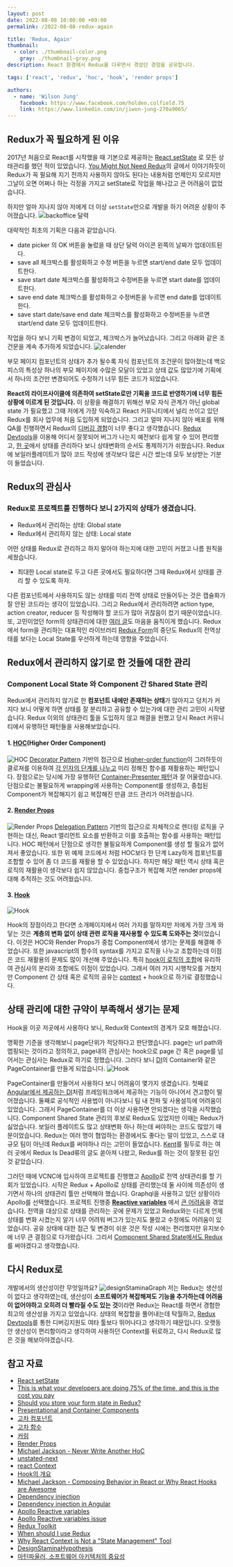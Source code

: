 ```yaml
---
layout: post
date: 2022-08-08 10:00:00 +09:00
permalink: /2022-08-08-redux-again

title: 'Redux, Again'
thumbnail:
  - color: ./thumbnail-color.png
    gray: ./thumbnail-gray.png
description: React 환경에서 Redux를 다루면서 겪었던 경험을 공유합니다.

tags: ['react', 'redux', 'hoc', 'hook', 'render props']

authors:
  - name: 'Wilson Jung'
    facebook: https://www.facebook.com/holden.colfield.75
    link: https://www.linkedin.com/in/jiwon-jung-270a9065/
---
```


## Redux가 꼭 필요하게 된 이유

2017년 처음으로 React를 시작했을 때 기본으로 제공하는 [React.setState](https://ko.reactjs.org/docs/faq-state.html#what-does-setstate-do) 로 모든 상태관리를 했던 적이 있었습니다. [You Might Not Need Redux](https://medium.com/@dan_abramov/you-might-not-need-redux-be46360cf367)의 글에서 이야기하듯이 Redux가 꼭 필요해 지기 전까지 사용하지 않아도 된다는 내용처럼 언제인지 모르지만 그날이 오면 어쩌나 하는 걱정을 가지고 setState로 작업을 해나갔고 큰 어려움이 없었습니다.

하지만 얼마 지나지 않아 저에게 더 이상 `setState`만으로 개발을 하기 어려운 상황이 주어졌습니다.
![backoffice 달력](./calendar.png)

대략적인 최초의 기획은 다음과 같았습니다.

- date picker 의 OK 버튼을 눌렀을 때 상단 달력 아이콘 왼쪽의 날짜가 업데이트된다.
- save all 체크박스를 활성화하고 수정 버튼을 누르면 start/end date 모두 업데이트한다.
- save start date 체크박스를 활성화하고 수정버튼을 누르면 start date를 업데이트한다.
- save end date 체크박스를 활성화하고 수정버튼을 누르면 end date를 업데이트 한다.
- save start date/save end date 체크박스를 활성화하고 수정버튼을 누르면 start/end date 모두 업데이트한다.

작업을 하다 보니 기획 변경이 되었고, 체크박스가 늘어났습니다. 그리고 아래와 같은 조건문을 계속 추가하게 되었습니다.
![calender](./code1.png)

부모 페이지 컴포넌트의 상태가 추가 될수록 자식 컴포넌트의 조건문이 많아졌는데 백오피스의 특성상 하나의 부모 페이지에 수많은 모달이 있었고 상태 값도 많았기에 기획에서 하나의 조건만 변경되어도 수정하기 너무 힘든 코드가 되었습니다.

**React의 라이프사이클에 의존하여 setState로만 기획을 코드로 반영하기에 너무 힘든 상황에 이르게 된 것입니다.** 이 상황을 해결하기 위해선 부모 자식 관계가 아닌 global state 가 필요했고 그때 저에게 가장 익숙하고 React 커뮤니티에서 널리 쓰이고 있던 Redux를 회사 업무에 처음 도입하게 되었습니다. 그리고 얼마 지나지 않아 배포를 위해 QA를 진행하면서 Redux의 [디버깅 경험](https://coralogix.com/blog/this-is-what-your-developers-are-doing-75-of-the-time-and-this-is-the-cost-you-pay/)이 너무 좋다고 생각했습니다. [Redux Devtools](https://chrome.google.com/webstore/detail/redux-devtools/lmhkpmbekcpmknklioeibfkpmmfibljd?hl=ko)을 이용해 어디서 잘못되어 버그가 나는지 예전보다 쉽게 알 수 있어 편리했고, [한 곳](https://redux.js.org/understanding/thinking-in-redux/three-principles#single-source-of-truth)에서 상태를 관리하다 보니 상태변화의 순서도 통제하기가 쉬웠습니다. Redux에 보일러플레이트가 많아 코드 작성에 생각보다 많은 시간 썼는데 모두 보상받는 기분이 들었습니다.

## Redux의 관심사

### Redux로 프로젝트를 진행하다 보니 2가지의 상태가 생겼습니다.

- Redux에서 관리하는 상태: Global state
- Redux에서 관리하지 않는 상태: Local state

어떤 상태를 Redux로 관리하고 하지 말아야 하는지에 대한 고민이 커졌고 나름 원칙을 세웠습니다.

- 최대한 Local state로 두고 다른 곳에서도 필요하다면 그때 Redux에서 상태를 관리 할 수 있도록 하자.

다른 컴포넌트에서 사용하지도 않는 상태를 미리 전역 상태로 만들어두는 것은 캡슐화가 잘 안된 코드라는 생각이 있었습니다. 그리고 Redux에서 관리하려면 action type, action creator, reducer 등 작성해야 할 코드가 많아 귀찮음이 컸기 때문이었습니다. 또, 고민이었던 form의 상태관리에 대한 [여러 글](https://goshacmd.com/should-i-put-form-state-into-redux/)도 마음을 움직이게 했습니다. Redux에서 form을 관리하는 대표적인 라이브러리 [Redux Form](https://redux-form.com/8.3.0/)의 중단도 Redux의 전역상태를 보다는 Local State를 우선하게 하는데 영향을 주었습니다.

## Redux에서 관리하지 않기로 한 것들에 대한 관리

### Component Local State 와 Component 간 Shared State 관리

Redux에서 관리하지 않기로 한 **컴포넌트 내에만 존재하는 상태**가 많아지고 덩치가 커지다 보니 어떻게 하면 상태를 잘 분리하고 공유할 수 있는가에 대한 관리 고민이 시작됐습니다. Redux 이외의 상태관리 툴을 도입하지 않고 해결을 원했고 당시 React 커뮤니티에서 유행하던 패턴들을 사용해보았습니다.

#### 1. [HOC](https://ko.reactjs.org/docs/higher-order-components.html#gatsby-focus-wrapper)(Higher Order Component)

![HOC](./hoc.png)
[Decorator Pattern](https://en.wikipedia.org/wiki/Decorator_pattern) 기반의 접근으로 [Higher-order function](https://ko.wikipedia.org/wiki/%EA%B3%A0%EC%B0%A8_%ED%95%A8%EC%88%98)이 그러하듯이 클로져를 이용하여 [각 인자의 단계를 나누고](https://ko.wikipedia.org/wiki/%EC%BB%A4%EB%A7%81) 미리 정해진 함수를 재활용하는 패턴입니다.
장점으로는 당시에 가장 유행하던 [Container-Presenter 패턴](https://medium.com/@dan_abramov/smart-and-dumb-components-7ca2f9a7c7d0)과 잘 어울렸습니다. 단점으로는 불필요하게 wrapping에 사용하는 Component를 생성하고, 중첩된 Component가 복잡해지기 쉽고 복잡해진 만큼 코드 관리가 어려웠습니다.

#### 2. [Render Props](https://ko.Reactjs.org/docs/render-props.html)

![Render Props](./render_props.png)
[Delegation Pattern](https://en.wikipedia.org/wiki/Delegation_pattern) 기반의 접근으로 자체적으로 렌더링 로직을 구현하는 대신, React 엘리먼트 요소를 반환하고 이를 호출하는 함수를 사용하는 패턴입니다. HOC 패턴에서 단점으로 생각한 불필요하게 Component를 생성 할 필요가 없어져서 좋았습니다. 또한 위 예제 코드에서 처럼 HOC보다 한 단계 Lazy하게 컴포넌트를 조합할 수 있어 좀 더 코드를 재활용 할 수 있었습니다. 하지만 해당 패턴 역시 상태 혹은 로직의 재활용이 생각보다 쉽지 않았습니다. 중첩구조가 복잡해 지면 render props에 대해 추적하는 것도 어려웠습니다.

#### 3. [Hook](https://ko.reactjs.org/docs/hooks-intro.html)

![Hook](./code6.png)

Hook의 장점이라고 한다면 소개페이지에서 여러 가지를 말하지만 저에게 가장 크게 와닿는 것은 **계층의 변화 없이 상태 관련 로직을 재사용할 수 있도록 도와주는 것**이었습니다. 이것은 HOC와 Render Props가 중첩 Component에서 생기는 문제를 해결해 주었습니다. 또한 javascript의 함수의 syntax를 가지고 로직을 나누고 조합하는데 이점은 코드 재활용의 문제도 많이 개선해 주었습니다. 특히 [hook이 로직의 조합](https://youtu.be/nUzLlHFVXx0)에 유리하여 관심사의 분리와 조합에도 이점이 있었습니다. 그래서 여러 가지 시행착오를 거쳤지만 Component 간 상태 혹은 로직의 공유는 [context](https://ko.reactjs.org/docs/context.html) + hook으로 하기로 결정했습니다.

## 상태 관리에 대한 규약이 부족해서 생기는 문제

Hook을 이곳 저곳에서 사용하다 보니, Redux와 Context의 경계가 모호 해졌습니다.

명확한 기준을 생각해보니 page단위가 적당하다고 판단했습니다. page는 url path와 맵핑되는 것이라고 정의하고, page내의 관심사는 hook으로 page 간 혹은 page를 넘어서는 관심사는 Redux로 하기로 정했습니다. 그러다 보니 [DI](https://en.wikipedia.org/wiki/Dependency_injection)의 Container와 같은 PageContainer를 만들게 되었습니다.
![Hook](./code7.png)

PageContainer를 만들어서 사용하다 보니 어려움이 몇가지 생겼습니다. 첫째로 [Angular에서 제공하는 DI](https://angular.io/guide/dependency-injection)처럼 프레임워크에서 제공하는 기능이 아니어서 견고함이 떨어졌습니다. 둘째로 공식적인 사용법이 아니다보니 팀 내 전파 및 사용설득에 어려움이 있었습니다. 그래서 PageContainer를 더 이상 사용하면 안되겠다는 생각을 시작했습니다.
Component Shared State 관리의 후보로 Redux도 있었지만 이때는 Redux가 싫었습니다. 보일러 플레이트도 많고 상태변화 하나 하는데 써야하는 코드도 많았기 때문이었습니다. Redux는 여러 명이 협업하는 환경에서도 좋다는 말이 있었고, 스스로 대규모 팀이 아닌데 Redux를 써야하나 라는 고민이 들었습니다. [Kent](https://twitter.com/kentcdodds)를 필두로 하는 여러 곳에서 Redux Is Dead류의 글도 쏟아져 나왔고, Redux를 하는 것이 잘못된 길인 것 같았습니다.

그러던 때에 VCNC에 입사하여 프로젝트를 진행했고 [Apollo](https://www.apollographql.com/)로 전역 상태관리를 할 기회가 있었습니다. 시작은 Redux + Apollo로 상태를 관리했는데 둘 사이에 의존성이 생기면서 하나의 상태관리 툴만 선택해야 했습니다. Graphql을 사용하고 있던 상황이라 Apollo를 선택했습니다. 프로젝트 진행중 **[Reactive variables](https://www.apollographql.com/docs/react/local-state/reactive-variables/)** 에서 [큰 어려움](https://github.com/apollographql/apollo-client/commit/412bb4d5b84dd9d011b3fbd93138ee4b44815f7c)을 겪었습니다. 전역을 대상으로 상태를 관리하는 곳에 문제가 있었고 Redux와는 다르게 언제 상태를 변화 시켰는지 알기 너무 어려워 버그가 있는지도 몰랐고 수정에도 어려움이 있었습니다. 공유 상태에 대한 접근 및 변경이 쉬운 것은 작성 시에는 편리했지만 유지보수에 너무 큰 결점으로 다가왔습니다. 그리서 [Component Shared State에서도 Redux](https://redux.js.org/faq/general#when-should-i-use-redux)를 써야겠다고 생각했습니다.

## 다시 Redux로

개발에서의 생산성이란 무엇일까요?
![designStaminaGraph](./designStaminaGraph.png)
저는 Redux는 생산성이 없다고 생각하였는데,
생산성이 **소프트웨어가 복잡해져도 기능을 추가하는데 어려움이 없어야하고 오히려 더 빨라질 수도 있는 것**이라면 Redux는 React를 하면서 경험한 최고의 생산성을 가지고 있었습니다.
상태의 복잡함을 풀어내는데 탁월하고, [Redux Devtools](https://chrome.google.com/webstore/detail/redux-devtools/lmhkpmbekcpmknklioeibfkpmmfibljd?hl=ko)를 통한 디버깅지원도 여타 툴보다 뛰어나다고 생각하기 때문입니다.
오랫동안 생산성이 편리함이라고 생각하여 사용하던 Context를 뒤로하고, 다시 Redux로 많은 것을 해보아야겠습니다.

## 참고 자료

- [React setState](https://ko.reactjs.org/docs/faq-state.html#what-does-setstate-do)
- [This is what your developers are doing 75% of the time, and this is the cost you pay](https://coralogix.com/blog/this-is-what-your-developers-are-doing-75-of-the-time-and-this-is-the-cost-you-pay)
- [Should you store your form state in Redux?](https://goshacmd.com/should-i-put-form-state-into-redux)
- [Presentational and Container Components](https://medium.com/@dan_abramov/smart-and-dumb-components-7ca2f9a7c7d0)
- [고차 컴포넌트](https://ko.reactjs.org/docs/higher-order-components.html#gatsby-focus-wrapper)
- [고차 함수](https://ko.wikipedia.org/wiki/%EA%B3%A0%EC%B0%A8_%ED%95%A8%EC%88%98)
- [커링](https://ko.wikipedia.org/wiki/%EC%BB%A4%EB%A7%81)
- [Render Props](https://ko.reactjs.org/docs/render-props.html)
- [Michael Jackson - Never Write Another HoC](https://www.youtube.com/watch?v=BcVAq3YFiuc)
- [unstated-next](https://github.com/jamiebuilds/unstated-next)
- [react Context](https://ko.reactjs.org/docs/context.html)
- [Hook의 개요](https://ko.reactjs.org/docs/hooks-intro.html)
- [Michael Jackson - Composing Behavior in React or Why React Hooks are Awesome](https://youtu.be/nUzLlHFVXx0)
- [Dependency injection](https://en.wikipedia.org/wiki/Dependency_injection)
- [Dependency injection in Angular](https://angular.io/guide/dependency-injection)
- [Apollo Reactive variables](https://www.apollographql.com/docs/react/local-state/reactive-variables/)
- [Apollo Reactive variables issue](https://github.com/apollographql/apollo-client/commit/1d216a3eca32b10c75ee29ed5e99b6905f600807)
- [Redux Toolkit](https://redux-toolkit.js.org/)
- [When should I use Redux](https://blog.isquaredsoftware.com/presentations/2018-03-redux-fundamentals/#/31)
- [Why React Context is Not a "State Management" Tool](https://blog.isquaredsoftware.com/2021/01/context-redux-differences)
- [DesignStaminaHypothesis](https://martinfowler.com/bliki/DesignStaminaHypothesis.html)
- [마틴파울러, 소프트웨어 아키텍처의 중요성](https://youtu.be/4E1BHTvhB7Y?t=698)

